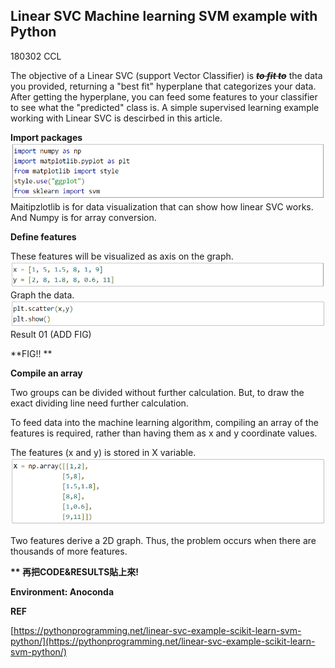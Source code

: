 ## Linear SVC Machine learning SVM example with Python

180302 CCL

The objective of a Linear SVC \(support Vector Classifier\) is ~~_**to fit to**_~~ the data you provided, returning a "best fit" hyperplane that categorizes your data. After getting the hyperplane, you can feed some features to your classifier to see what the "predicted" class is. A simple supervised learning example working with Linear SVC is descirbed in this article. 

**Import packages**![](/assets/SVM_CODE_01.png)Maitipzlotlib is for data visualization that can show how linear SVC works. And Numpy is for array conversion.

**Define features**

These features will be visualized as axis on the graph.![](/assets/SVM_CODE_02.png)Graph the data.![](/assets/SVM_CODE_03.png)Result 01 \(ADD FIG\)

**FIG!!  **

**Compile an array**

Two groups can be divided without further calculation. But, to draw the exact dividing line need further calculation.

To feed data into the machine learning algorithm, compiling an array of the features is required, rather than having them as x and y coordinate values.

The features \(x and y\) is stored in X variable.![](/assets/SVM_CODE_04.png)

Two features derive a 2D graph. Thus, the problem occurs when there are thousands of more features.

**\*\* 再把CODE&RESULTS貼上來!**

**Environment: Anoconda**

**REF**

[https://pythonprogramming.net/linear-svc-example-scikit-learn-svm-python/](https://pythonprogramming.net/linear-svc-example-scikit-learn-svm-python/)

